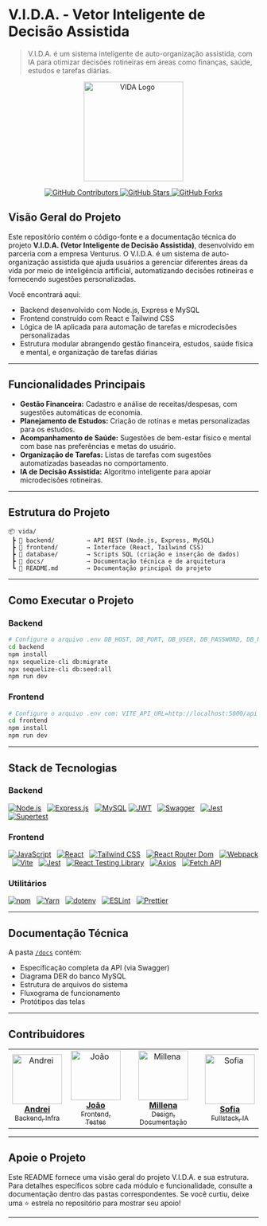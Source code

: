# V.I.D.A. - Vetor Inteligente de Decisão Assistida

> V.I.D.A. é um sistema inteligente de auto-organização assistida, com IA para otimizar decisões rotineiras em áreas como finanças, saúde, estudos e tarefas diárias.

<p align="center">
  <img width="200"  src ="https://upload.wikimedia.org/wikipedia/commons/f/f1/Vitejs-logo.svg" alt="VIDA Logo">
</p>

<p align="center">
  <a href="https://github.com/andreiolicar/VIDA/graphs/contributors">
    <img src="https://img.shields.io/github/contributors/andreiolicar/VIDA?color=0FC2C0&logo=github&style=flat-square" alt="GitHub Contributors">
  </a>
  <a href="https://github.com/andreiolicar/VIDA/stargazers">
    <img src="https://img.shields.io/github/stars/andreiolicar/VIDA?color=0FC2C0&logo=github&style=flat-square" alt="GitHub Stars">
  </a>
  <a href="https://github.com/andreiolicar/VIDA/network/members">
    <img src="https://img.shields.io/github/forks/andreiolicar/VIDA?color=0FC2C0&logo=github&style=flat-square" alt="GitHub Forks">
  </a>
</p>

## Visão Geral do Projeto

Este repositório contém o código-fonte e a documentação técnica do projeto **V.I.D.A. (Vetor Inteligente de Decisão Assistida)**, desenvolvido em parceria com a empresa Venturus. O V.I.D.A. é um sistema de auto-organização assistida que ajuda usuários a gerenciar diferentes áreas da vida por meio de inteligência artificial, automatizando decisões rotineiras e fornecendo sugestões personalizadas.

Você encontrará aqui:

- Backend desenvolvido com Node.js, Express e MySQL  
- Frontend construído com React e Tailwind CSS  
- Lógica de IA aplicada para automação de tarefas e microdecisões personalizadas  
- Estrutura modular abrangendo gestão financeira, estudos, saúde física e mental, e organização de tarefas diárias


---

## Funcionalidades Principais

-  **Gestão Financeira:** Cadastro e análise de receitas/despesas, com sugestões automáticas de economia.
-  **Planejamento de Estudos:** Criação de rotinas e metas personalizadas para os estudos.
-  **Acompanhamento de Saúde:** Sugestões de bem-estar físico e mental com base nas preferências e metas do usuário.
-  **Organização de Tarefas:** Listas de tarefas com sugestões automatizadas baseadas no comportamento.
-  **IA de Decisão Assistida:** Algoritmo inteligente para apoiar microdecisões rotineiras.

---

##  Estrutura do Projeto

```
📦 vida/
 ┣ 📂 backend/         → API REST (Node.js, Express, MySQL)
 ┣ 📂 frontend/        → Interface (React, Tailwind CSS)
 ┣ 📂 database/        → Scripts SQL (criação e inserção de dados)
 ┣ 📂 docs/            → Documentação técnica e de arquitetura
 ┗ 📄 README.md        → Documentação principal do projeto
```

---

## Como Executar o Projeto

### Backend

```bash
# Configure o arquivo .env DB_HOST, DB_PORT, DB_USER, DB_PASSWORD, DB_NAME, JWT_SECRET e OPENAI_API_KEY
cd backend
npm install
npx sequelize-cli db:migrate
npx sequelize-cli db:seed:all
npm run dev
```

### Frontend

```bash
# Configure o arquivo .env com: VITE_API_URL=http://localhost:5000/api
cd frontend
npm install
npm run dev
```

---

## Stack de Tecnologias

### Backend

[![Node.js](https://img.shields.io/badge/Node.js-0FC2C0?style=for-the-badge&logo=node.js&logoColor=0D1117)](https://nodejs.org/)
&nbsp;
[![Express.js](https://img.shields.io/badge/Express.js-0FC2C0?style=for-the-badge&logo=express&logoColor=0D1117)](https://expressjs.com/)
&nbsp;
[![MySQL](https://img.shields.io/badge/MySQL-0FC2C0?style=for-the-badge&logo=mysql&logoColor=0D1117)](https://www.mysql.com/)
[![JWT](https://img.shields.io/badge/JWT-0FC2C0?style=for-the-badge&logo=jsonwebtokens&logoColor=0D1117)](https://jwt.io/)
&nbsp;
[![Swagger](https://img.shields.io/badge/Swagger-0FC2C0?style=for-the-badge&logo=swagger&logoColor=0D1117)](https://swagger.io/)
&nbsp;
[![Jest](https://img.shields.io/badge/Jest-0FC2C0?style=for-the-badge&logo=jest&logoColor=0D1117)](https://jestjs.io/)
&nbsp;
[![Supertest](https://img.shields.io/badge/Supertest-0FC2C0?style=for-the-badge&logoColor=white&color=0FC2C0)](https://github.com/visionmedia/supertest)
&nbsp;


### Frontend

[![JavaScript](https://img.shields.io/badge/JavaScript-0FC2C0?style=for-the-badge&logo=javascript&logoColor=0D1117)](https://www.javascript.com/)
&nbsp;
[![React](https://img.shields.io/badge/React-0FC2C0?style=for-the-badge&logo=react&logoColor=0D1117)](https://reactjs.org/)
&nbsp;
[![Tailwind CSS](https://img.shields.io/badge/Tailwind_CSS-0FC2C0?style=for-the-badge&logo=tailwindcss&logoColor=0D1117)](https://tailwindcss.com/)
&nbsp;
[![React Router Dom](https://img.shields.io/badge/React_Router_Dom-0FC2C0?style=for-the-badge&logo=reactrouter&logoColor=0D1117)](https://reactrouter.com/)
&nbsp;
[![Webpack](https://img.shields.io/badge/Webpack-0FC2C0?style=for-the-badge&logo=webpack&logoColor=0D1117)](https://webpack.js.org/)
&nbsp;
[![Vite](https://img.shields.io/badge/Vite-0FC2C0?style=for-the-badge&logo=vite&logoColor=0D1117)](https://vitejs.dev/)
&nbsp;
[![Jest](https://img.shields.io/badge/Jest-0FC2C0?style=for-the-badge&logo=jest&logoColor=0D1117)](https://jestjs.io/)
&nbsp;
[![React Testing Library](https://img.shields.io/badge/React_Testing_Library-0FC2C0?style=for-the-badge&logoColor=white&color=0FC2C0)](https://testing-library.com/docs/react-testing-library/intro/)
&nbsp;
[![Axios](https://img.shields.io/badge/Axios-0FC2C0?style=for-the-badge&logo=axios&logoColor=0D1117)](https://axios-http.com/)
&nbsp;
[![Fetch API](https://img.shields.io/badge/Fetch_API-0FC2C0?style=for-the-badge&logoColor=white&color=0FC2C0)](https://developer.mozilla.org/en-US/docs/Web/API/Fetch_API)
&nbsp;

### Utilitários

[![npm](https://img.shields.io/badge/npm-0FC2C0?style=for-the-badge&logo=npm&logoColor=0D1117)](https://www.npmjs.com/)
&nbsp;
[![Yarn](https://img.shields.io/badge/Yarn-0FC2C0?style=for-the-badge&logo=yarn&logoColor=0D1117)](https://yarnpkg.com/)
&nbsp;
[![dotenv](https://img.shields.io/badge/dotenv-0FC2C0?style=for-the-badge&logo=dotenv&logoColor=0D1117)](https://github.com/motdotla/dotenv)
&nbsp;
[![ESLint](https://img.shields.io/badge/ESLint-0FC2C0?style=for-the-badge&logo=eslint&logoColor=0D1117)](https://eslint.org/)
&nbsp;
[![Prettier](https://img.shields.io/badge/Prettier-0FC2C0?style=for-the-badge&logo=prettier&logoColor=0D1117)](https://prettier.io/)
&nbsp;

---

## Documentação Técnica

A pasta [`/docs`](./docs) contém:

- Especificação completa da API (via Swagger)
- Diagrama DER do banco MySQL
- Estrutura de arquivos do sistema
- Fluxograma de funcionamento
- Protótipos das telas

---

## Contribuidores

<div align="center">

<table>
  <tr>
    <td align="center">
      <a href="https://github.com/andreiolicar">
        <img src="https://avatars.githubusercontent.com/u/166918480?v=4" width="100px;" alt="Andrei"/><br />
        <b>Andrei</b><br />
        <sub>Backend, Infra</sub>
      </a>
    </td>
    <td align="center">
      <a href="https://github.com/joaoxaviersilva">
        <img src="https://avatars.githubusercontent.com/u/166918086?v=4" width="100px;" alt="João"/><br />
        <b>João</b><br />
        <sub>Frontend, Testes</sub>
      </a>
    </td>
    <td align="center">
      <a href="https://github.com/nsmillena">
        <img src="https://avatars.githubusercontent.com/u/166918300?v=4" width="100px;" alt="Millena"/><br />
        <b>Millena</b><br />
        <sub>Design, Documentação</sub>
      </a>
    </td>
    <td align="center">
      <a href="https://github.com/sofismoura">
        <img src="https://avatars.githubusercontent.com/u/166918518?s=400&u=76c54fc8d9ef41bfda8dcfada372d9fba0ee8954&v=4" width="100px;" alt="Sofia"/><br />
        <b>Sofia</b><br />
        <sub>Fullstack, IA</sub>
      </a>
    </td>
  </tr>
</table>
</div>

---

## Apoie o Projeto

Este README fornece uma visão geral do projeto V.I.D.A. e sua estrutura. Para detalhes específicos sobre cada módulo e funcionalidade, consulte a documentação dentro das pastas correspondentes. Se você curtiu, deixe uma ⭐ estrela no repositório para mostrar seu apoio!

---
